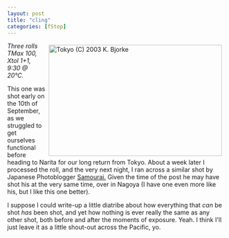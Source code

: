 ```yaml
---
layout: post
title: "cling"
categories: [fStop]
---
```

<a href="/photo/journal/sep03zt-36.html"><img src="http://www.botzilla.com/bpix/sep03zt-36.jpg" width=400 height=257 hspace=8 vspace=6 border=0 align="right" title="Tokyo (C) 2003 K. Bjorke"></a><i>Three rolls TMax 100, Xtol 1+1, 9:30 @ 20&#176;C.</i>

This one was shot early on the 10th of September, as we struggled to get ourselves functional before heading to Narita for our long return from Tokyo. About a week later I processed the roll, and the very next night, I ran across a similar shot by Japanese Photoblogger <a title="Samourai photo.: b.Monochrome Archives" href="http://samourai.under.jp/blog/archives/cat_bmonochrome.php#000070">Samourai.</a> Given the time of the post he may have shot his at the very same time, over in Nagoya (I have one even more like his, but I like this one better).

I suppose I could write-up a little diatribe about how everything that <i>can</i> be shot <i>has</i> been shot, and yet how nothing is ever really the same as any other shot, both before and after the moments of exposure. Yeah. I think I'll just leave it as a little shout-out across the Pacific, yo.


